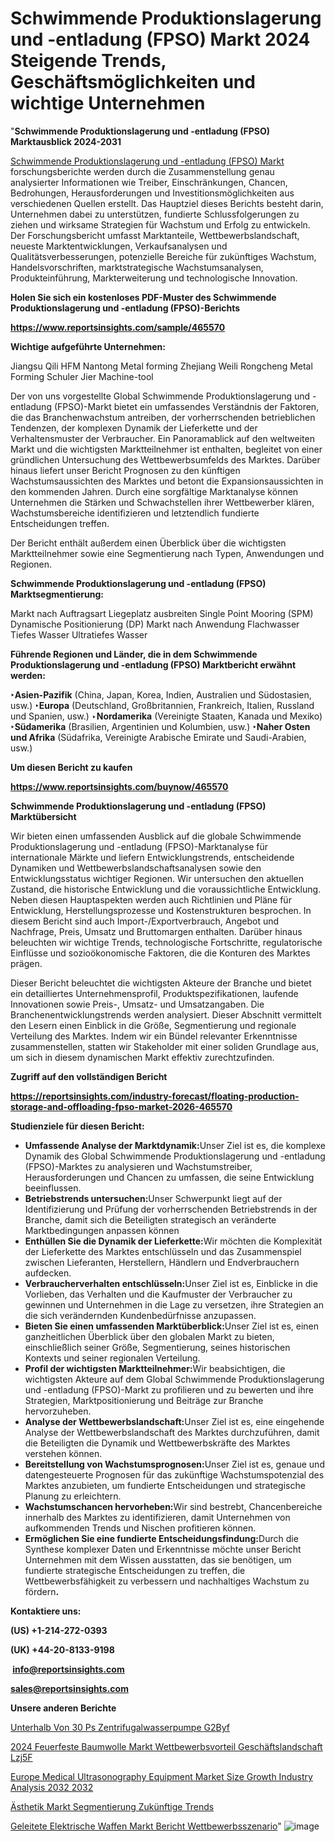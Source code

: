 # Schwimmende Produktionslagerung und -entladung (FPSO) Markt 2024 Steigende Trends, Geschäftsmöglichkeiten und wichtige Unternehmen

"<strong><b>Schwimmende Produktionslagerung und -entladung (FPSO) Marktausblick 2024-2031</b></strong>

<a href=https://www.reportsinsights.com/sample/465570>Schwimmende Produktionslagerung und -entladung (FPSO) Markt</a> forschungsberichte werden durch die Zusammenstellung genau analysierter Informationen wie Treiber, Einschränkungen, Chancen, Bedrohungen, Herausforderungen und Investitionsmöglichkeiten aus verschiedenen Quellen erstellt. Das Hauptziel dieses Berichts besteht darin, Unternehmen dabei zu unterstützen, fundierte Schlussfolgerungen zu ziehen und wirksame Strategien für Wachstum und Erfolg zu entwickeln. Der Forschungsbericht umfasst Marktanteile, Wettbewerbslandschaft, neueste Marktentwicklungen, Verkaufsanalysen und Qualitätsverbesserungen, potenzielle Bereiche für zukünftiges Wachstum, Handelsvorschriften, marktstrategische Wachstumsanalysen, Produkteinführung, Markterweiterung und technologische Innovation.

<strong><b>Holen Sie sich ein kostenloses PDF-Muster des Schwimmende Produktionslagerung und -entladung (FPSO)-Berichts</b></strong>

<a href=https://www.reportsinsights.com/sample/465570><strong><u>https://www.reportsinsights.com/sample/465570</u></strong></a>

<strong>Wichtige aufgeführte Unternehmen:</strong>

Jiangsu Qili
    HFM
    Nantong Metal forming
    Zhejiang Weili
    Rongcheng Metal Forming
    Schuler
    Jier Machine-tool

Der von uns vorgestellte Global Schwimmende Produktionslagerung und -entladung (FPSO)-Markt bietet ein umfassendes Verständnis der Faktoren, die das Branchenwachstum antreiben, der vorherrschenden betrieblichen Tendenzen, der komplexen Dynamik der Lieferkette und der Verhaltensmuster der Verbraucher. Ein Panoramablick auf den weltweiten Markt und die wichtigsten Marktteilnehmer ist enthalten, begleitet von einer gründlichen Untersuchung des Wettbewerbsumfelds des Marktes. Darüber hinaus liefert unser Bericht Prognosen zu den künftigen Wachstumsaussichten des Marktes und betont die Expansionsaussichten in den kommenden Jahren. Durch eine sorgfältige Marktanalyse können Unternehmen die Stärken und Schwachstellen ihrer Wettbewerber klären, Wachstumsbereiche identifizieren und letztendlich fundierte Entscheidungen treffen.

Der Bericht enthält außerdem einen Überblick über die wichtigsten Marktteilnehmer sowie eine Segmentierung nach Typen, Anwendungen und Regionen.

<strong>Schwimmende Produktionslagerung und -entladung (FPSO) Marktsegmentierung:</strong>

Markt nach Auftragsart
Liegeplatz ausbreiten
Single Point Mooring (SPM)
Dynamische Positionierung (DP)
Markt nach Anwendung
Flachwasser
Tiefes Wasser
Ultratiefes Wasser

<strong><b>Führende Regionen und Länder, die in dem Schwimmende Produktionslagerung und -entladung (FPSO) Marktbericht erwähnt werden:</b></strong>

<strong><b>‣Asien-Pazifik</b></strong> (China, Japan, Korea, Indien, Australien und Südostasien, usw.)
<strong><b>‣Europa</b></strong> (Deutschland, Großbritannien, Frankreich, Italien, Russland und Spanien, usw.)
‣<strong><b>Nordamerika</b></strong> (Vereinigte Staaten, Kanada und Mexiko)
<strong><b>‣Südamerika</b></strong> (Brasilien, Argentinien und Kolumbien, usw.)
<strong><b>‣Naher Osten und Afrika</b></strong> (Südafrika, Vereinigte Arabische Emirate und Saudi-Arabien, usw.)

<strong>Um diesen Bericht zu kaufen</strong>

<a href=https://www.reportsinsights.com/buynow/465570><strong><u>https://www.reportsinsights.com/buynow/465570</u></strong></a>

<strong>Schwimmende Produktionslagerung und -entladung (FPSO) Marktübersicht</strong>

Wir bieten einen umfassenden Ausblick auf die globale Schwimmende Produktionslagerung und -entladung (FPSO)-Marktanalyse für internationale Märkte und liefern Entwicklungstrends, entscheidende Dynamiken und Wettbewerbslandschaftsanalysen sowie den Entwicklungsstatus wichtiger Regionen. Wir untersuchen den aktuellen Zustand, die historische Entwicklung und die voraussichtliche Entwicklung. Neben diesen Hauptaspekten werden auch Richtlinien und Pläne für Entwicklung, Herstellungsprozesse und Kostenstrukturen besprochen. In diesem Bericht sind auch Import-/Exportverbrauch, Angebot und Nachfrage, Preis, Umsatz und Bruttomargen enthalten. Darüber hinaus beleuchten wir wichtige Trends, technologische Fortschritte, regulatorische Einflüsse und sozioökonomische Faktoren, die die Konturen des Marktes prägen.

Dieser Bericht beleuchtet die wichtigsten Akteure der Branche und bietet ein detailliertes Unternehmensprofil, Produktspezifikationen, laufende Innovationen sowie Preis-, Umsatz- und Umsatzangaben. Die Branchenentwicklungstrends werden analysiert. Dieser Abschnitt vermittelt den Lesern einen Einblick in die Größe, Segmentierung und regionale Verteilung des Marktes. Indem wir ein Bündel relevanter Erkenntnisse zusammenstellen, statten wir Stakeholder mit einer soliden Grundlage aus, um sich in diesem dynamischen Markt effektiv zurechtzufinden.

<strong>Zugriff auf den vollständigen Bericht</strong>

<a href=https://reportsinsights.com/industry-forecast/floating-production-storage-and-offloading-fpso-market-2026-465570><strong>https://reportsinsights.com/industry-forecast/floating-production-storage-and-offloading-fpso-market-2026-465570</strong></a>

<strong>Studienziele für diesen Bericht:</strong>
<ul>
  <li><strong>Umfassende Analyse der Marktdynamik:</strong>Unser Ziel ist es, die komplexe Dynamik des Global Schwimmende Produktionslagerung und -entladung (FPSO)-Marktes zu analysieren und Wachstumstreiber, Herausforderungen und Chancen zu umfassen, die seine Entwicklung beeinflussen.</li>
  <li><strong>Betriebstrends untersuchen:</strong>Unser Schwerpunkt liegt auf der Identifizierung und Prüfung der vorherrschenden Betriebstrends in der Branche, damit sich die Beteiligten strategisch an veränderte Marktbedingungen anpassen können</li>
  <li><strong>Enthüllen Sie die Dynamik der Lieferkette:</strong>Wir möchten die Komplexität der Lieferkette des Marktes entschlüsseln und das Zusammenspiel zwischen Lieferanten, Herstellern, Händlern und Endverbrauchern aufdecken.</li>
  <li><strong>Verbraucherverhalten entschlüsseln:</strong>Unser Ziel ist es, Einblicke in die Vorlieben, das Verhalten und die Kaufmuster der Verbraucher zu gewinnen und Unternehmen in die Lage zu versetzen, ihre Strategien an die sich verändernden Kundenbedürfnisse anzupassen.</li>
  <li><strong>Bieten Sie einen umfassenden Marktüberblick:</strong>Unser Ziel ist es, einen ganzheitlichen Überblick über den globalen Markt zu bieten, einschließlich seiner Größe, Segmentierung, seines historischen Kontexts und seiner regionalen Verteilung.</li>
  <li><strong>Profil der wichtigsten Marktteilnehmer:</strong>Wir beabsichtigen, die wichtigsten Akteure auf dem Global Schwimmende Produktionslagerung und -entladung (FPSO)-Markt zu profilieren und zu bewerten und ihre Strategien, Marktpositionierung und Beiträge zur Branche hervorzuheben.</li>
  <li><strong>Analyse der Wettbewerbslandschaft:</strong>Unser Ziel ist es, eine eingehende Analyse der Wettbewerbslandschaft des Marktes durchzuführen, damit die Beteiligten die Dynamik und Wettbewerbskräfte des Marktes verstehen können.</li>
  <li><strong>Bereitstellung von Wachstumsprognosen:</strong>Unser Ziel ist es, genaue und datengesteuerte Prognosen für das zukünftige Wachstumspotenzial des Marktes anzubieten, um fundierte Entscheidungen und strategische Planung zu erleichtern.</li>
  <li><strong>Wachstumschancen hervorheben:</strong>Wir sind bestrebt, Chancenbereiche innerhalb des Marktes zu identifizieren, damit Unternehmen von aufkommenden Trends und Nischen profitieren können.</li>
  <li><strong>Ermöglichen Sie eine fundierte Entscheidungsfindung:</strong>Durch die Synthese komplexer Daten und Erkenntnisse möchte unser Bericht Unternehmen mit dem Wissen ausstatten, das sie benötigen, um fundierte strategische Entscheidungen zu treffen, die Wettbewerbsfähigkeit zu verbessern und nachhaltiges Wachstum zu fördern<strong>.</strong></li>
</ul>
<strong>Kontaktiere uns:</strong>

<strong>(US) +1-214-272-0393</strong>

<strong>(UK) +44-20-8133-9198</strong>

<strong> </strong><a href=info@reportsinsights.com><strong><u>info@reportsinsights.com</u></strong></a>

<a href=sales@reportsinsights.com><strong><u>sales@reportsinsights.com</u></strong></a>

<strong>Unsere anderen Berichte</strong>

<a href=https://de.linkedin.com/pulse/unterhalb-von-30-ps-zentrifugalwasserpumpe-g2byf/>Unterhalb Von 30 Ps Zentrifugalwasserpumpe G2Byf</a>

<a href=https://de.linkedin.com/pulse/2024-feuerfeste-baumwolle-markt-wettbewerbsvorteil-geschäftslandschaft-lzj5f/>2024 Feuerfeste Baumwolle Markt Wettbewerbsvorteil Geschäftslandschaft Lzj5F</a>

<a href=https://github.com/Reportsinsights123/RIgrowth/blob/main/Europe-Medical-Ultrasonography-Equipment-Market-Size-Growth-Industry-Analysis-2032-2032.md>Europe Medical Ultrasonography Equipment Market Size Growth Industry Analysis 2032 2032</a>

<a href=https://de.linkedin.com/pulse/ästhetik-markt-segmentierung-zukünftige-trends>Ästhetik Markt Segmentierung Zukünftige Trends</a>

<a href=https://de.linkedin.com/pulse/geleitete-elektrische-waffen-markt-bericht-wettbewerbsszenario>Geleitete Elektrische Waffen Markt Bericht Wettbewerbsszenario</a>"
![image](https://github.com/Jaayaachit/RIResearch/assets/158452289/2245e298-0798-4c13-8287-bab010dd7135)
